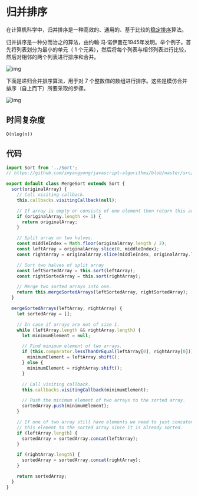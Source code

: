 # 归并排序

在计算机科学中，归并排序是一种高效的、通用的、基于比较的[稳定排序](https://baike.baidu.com/item/%E6%8E%92%E5%BA%8F%E7%AE%97%E6%B3%95%E7%A8%B3%E5%AE%9A%E6%80%A7)算法。

归并排序是一种分而治之的算法，由约翰·冯·诺伊曼在1945年发明。举个例子。首先将列表划分为最小的单元（ 1 个元素），然后将每个列表与相邻列表进行比较，然后对相邻的两个列表进行排序和合并。

![img](https://img.imyangyong.com/blog/2020-07-11%2021-32-52.gif)

下面是递归合并排序算法，用于对 7 个整数值的数组进行排序。这些是模仿合并排序（自上而下）所要采取的步骤。

![img](https://img.imyangyong.com/blog/2020-07-11%2021-59-10.png)

## 时间复杂度

`O(nlog(n))`

## 代码

```javascript
import Sort from '../Sort';
// https://github.com/imyangyong/javascript-algorithms/blob/master/src/algorithms/sorting/Sort.js

export default class MergeSort extends Sort {
  sort(originalArray) {
    // Call visiting callback.
    this.callbacks.visitingCallback(null);

    // If array is empty or consists of one element then return this array since it is sorted.
    if (originalArray.length <= 1) {
      return originalArray;
    }

    // Split array on two halves.
    const middleIndex = Math.floor(originalArray.length / 2);
    const leftArray = originalArray.slice(0, middleIndex);
    const rightArray = originalArray.slice(middleIndex, originalArray.length);

    // Sort two halves of split array
    const leftSortedArray = this.sort(leftArray);
    const rightSortedArray = this.sort(rightArray);

    // Merge two sorted arrays into one.
    return this.mergeSortedArrays(leftSortedArray, rightSortedArray);
  }

  mergeSortedArrays(leftArray, rightArray) {
    let sortedArray = [];

    // In case if arrays are not of size 1.
    while (leftArray.length && rightArray.length) {
      let minimumElement = null;

      // Find minimum element of two arrays.
      if (this.comparator.lessThanOrEqual(leftArray[0], rightArray[0])) {
        minimumElement = leftArray.shift();
      } else {
        minimumElement = rightArray.shift();
      }

      // Call visiting callback.
      this.callbacks.visitingCallback(minimumElement);

      // Push the minimum element of two arrays to the sorted array.
      sortedArray.push(minimumElement);
    }

    // If one of two array still have elements we need to just concatenate
    // this element to the sorted array since it is already sorted.
    if (leftArray.length) {
      sortedArray = sortedArray.concat(leftArray);
    }

    if (rightArray.length) {
      sortedArray = sortedArray.concat(rightArray);
    }

    return sortedArray;
  }
}
```

